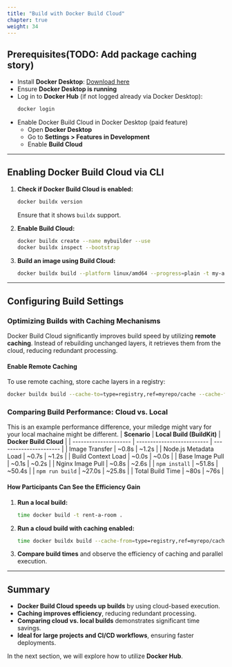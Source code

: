 ```yaml
---
title: "Build with Docker Build Cloud"
chapter: true
weight: 34
---
```


## **Prerequisites(TODO: Add package caching story)**

- Install **Docker Desktop**: [Download here](https://www.docker.com/get-started/)
- Ensure **Docker Desktop is running**
- Log in to **Docker Hub** (if not logged already via Docker Desktop):
  ```sh
  docker login
  ```
- Enable Docker Build Cloud in Docker Desktop (paid feature)
  - Open **Docker Desktop**
  - Go to **Settings > Features in Development**
  - Enable **Build Cloud**

---

## **Enabling Docker Build Cloud via CLI**

1. **Check if Docker Build Cloud is enabled:**

   ```sh
   docker buildx version
   ```

   Ensure that it shows `buildx` support.

2. **Enable Build Cloud:**

   ```sh
   docker buildx create --name mybuilder --use
   docker buildx inspect --bootstrap
   ```

3. **Build an image using Build Cloud:**
   ```sh
   docker buildx build --platform linux/amd64 --progress=plain -t my-app .
   ```

---

## **Configuring Build Settings**

### **Optimizing Builds with Caching Mechanisms**

Docker Build Cloud significantly improves build speed by utilizing **remote caching**. Instead of rebuilding unchanged layers, it retrieves them from the cloud, reducing redundant processing.

#### **Enable Remote Caching**

To use remote caching, store cache layers in a registry:

```sh
docker buildx build --cache-to=type=registry,ref=myrepo/cache --cache-from=type=registry,ref=myrepo/cache -t my-app .
```

### **Comparing Build Performance: Cloud vs. Local**

This is an example performance difference, your miledge might vary for your local machaine might be different.
| **Scenario** | **Local Build (BuildKit)** | **Docker Build Cloud** |
| --------------------- | -------------------------- | ---------------------- |
| Image Transfer | ~0.8s | ~1.2s |
| Node.js Metadata Load | ~0.7s | ~1.2s |
| Build Context Load | ~0.0s | ~0.0s |
| Base Image Pull | ~0.1s | ~0.2s |
| Nginx Image Pull | ~0.8s | ~2.6s |
| `npm install` | ~51.8s | ~50.4s |
| `npm run build` | ~27.0s | ~25.8s |
| Total Build Time | ~80s | ~76s |

#### **How Participants Can See the Efficiency Gain**

1. **Run a local build:**
   ```sh
   time docker build -t rent-a-room .
   ```
2. **Run a cloud build with caching enabled:**
   ```sh
   time docker buildx build --cache-from=type=registry,ref=myrepo/cache --cache-to=type=registry,ref=myrepo/cache -t rent-a-room .
   ```
3. **Compare build times** and observe the efficiency of caching and parallel execution.

---

## **Summary**

- **Docker Build Cloud speeds up builds** by using cloud-based execution.
- **Caching improves efficiency**, reducing redundant processing.
- **Comparing cloud vs. local builds** demonstrates significant time savings.
- **Ideal for large projects and CI/CD workflows**, ensuring faster deployments.

In the next section, we will explore how to utilize **Docker Hub**.
